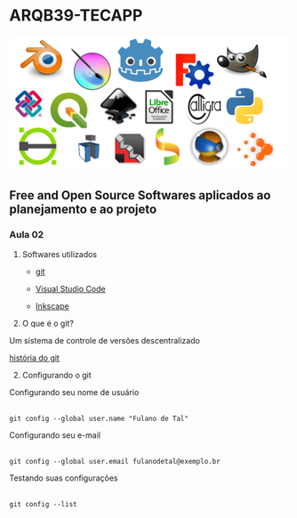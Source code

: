 # ARQB39-TECAPP

![LOGOS](./LOGOS/logos.png)

## Free and Open Source Softwares aplicados ao planejamento e ao projeto

### Aula 02

1. Softwares utilizados
      - [git](https://git-scm.com/)
     - [Visual Studio Code](https://code.visualstudio.com/)
  
     - [Inkscape](https://inkscape.org/pt-br/)

1. O que é o git?

  Um sistema de controle de versões descentralizado

  [história do git](https://www.welcometothejungle.com/en/articles/btc-history-git)

2. Configurando o git
   
  Configurando seu nome de usuário

   ```

   git config --global user.name "Fulano de Tal"
   
  ```

  Configurando seu e-mail

  ```

  git config --global user.email fulanodetal@exemplo.br

  ```

  Testando suas configurações

  ```

  git config --list

  ```
